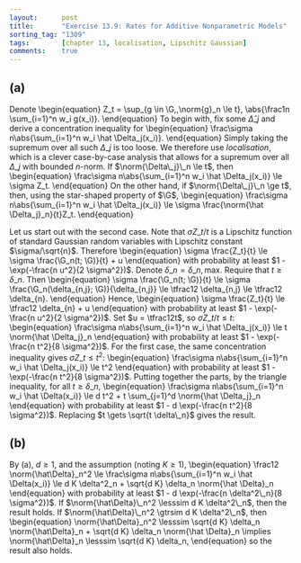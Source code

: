 ```yaml
---
layout:      post
title:       "Exercise 13.9: Rates for Additive Nonparametric Models"
sorting_tag: "1309"
tags:        [chapter 13, localisation, Lipschitz Gaussian]
comments:    true
---
```


## (a)
Denote
\begin{equation}
    Z\_t = \sup\_{g \in \G,\,\norm{g}\_n \le t}\, \abs{\frac1n \sum\_{i=1}^n w\_i g(x\_i)}.
\end{equation}
To begin with, fix some $\hat \Delta\_j$ and derive a concentration inequality for
\begin{equation}
    \frac\sigma n\abs{\sum\_{i=1}^n w\_i \hat \Delta\_j(x\_i)}.
\end{equation}
Simply taking the supremum over all such $\Delta\_j$ is too loose.
We therefore use _localisation_, which is a clever case-by-case analysis that allows for a supremum over all $\Delta\_j$ with bounded $n$-norm.
If $\norm{\Delta\_j}\_n \le t$, then
\begin{equation}
    \frac\sigma n\abs{\sum\_{i=1}^n w\_i \hat \Delta\_j(x\_i)} \le \sigma Z\_t.
\end{equation}
On the other hand, if $\norm{\Delta\_j}\_n \ge t$, then, using the star-shaped property of $\G$,
\begin{equation}
    \frac\sigma n\abs{\sum\_{i=1}^n w\_i \hat \Delta\_j(x\_i)} \le \sigma \frac{\norm{\hat \Delta\_j}\_n}{t}Z\_t.
\end{equation}

Let us start out with the second case.
Note that $\sigma Z\_t/t$ is a Lipschitz function of standard Gaussian random variables with Lipschitz constant $\sigma/\sqrt{n}$.
Therefore
\begin{equation}
    \sigma \frac{Z\_t}{t}
    \le \sigma \frac{\G\_n(t; \G)}{t} + u
\end{equation}
with probability at least $1 - \exp(-\frac{n u^2}{2 \sigma^2})$.
Denote $\delta\_n = \delta\_{n,\text{max}}$.
Require that $t \ge \delta\_n$.
Then
\begin{equation}
    \sigma \frac{\G\_n(t; \G)}{t}
    \le \sigma \frac{\G\_n(\delta\_{n,j}; \G)}{\delta\_{n,j}}
    \le \tfrac12 \delta\_{n,j}
    \le \tfrac12 \delta\_{n}.
\end{equation}
Hence,
\begin{equation}
    \sigma \frac{Z\_t}{t}
    \le \tfrac12 \delta\_{n} + u
\end{equation}
with probability at least $1 - \exp(-\frac{n u^2}{2 \sigma^2})$.
Set $u = \tfrac12t$, so $\sigma Z\_t / t \le t$:
\begin{equation}
    \frac\sigma n\abs{\sum\_{i=1}^n w\_i \hat \Delta\_j(x\_i)}
    \le t \norm{\hat \Delta\_j}\_n
\end{equation}
with probability at least $1 - \exp(-\frac{n t^2}{8 \sigma^2})$.
For the first case, the same concentration inequality gives $\sigma Z\_t \le t^2$:
\begin{equation}
    \frac\sigma n\abs{\sum\_{i=1}^n w\_i \hat \Delta\_j(x\_i)}
    \le t^2
\end{equation}
with probability at least $1 - \exp(-\frac{n t^2}{8 \sigma^2})$.
Putting together the parts, by the triangle inequality, for all $t \ge \delta\_n$,
\begin{equation}
    \frac\sigma n\abs{\sum\_{i=1}^n w\_i \hat \Delta(x\_i)}
    \le d t^2 + t \sum\_{j=1}^d \norm{\hat \Delta\_j}\_n
\end{equation}
with probability at least $1 - d \exp(-\frac{n t^2}{8 \sigma^2})$.
Replacing $t \gets \sqrt{t \delta\_n}$ gives the result.

## (b)
By (a), $d \ge 1$, and the assumption (noting $K \ge 1$),
\begin{equation}
    \frac12 \norm{\hat\Delta}\_n^2
    \le \frac\sigma n\abs{\sum\_{i=1}^n w\_i \hat \Delta(x\_i)}
    \le d K \delta^2\_n + \sqrt{d K} \delta\_n \norm{\hat \Delta}\_n
\end{equation}
with probability at least $1 - d \exp(-\frac{n \delta^2\_n}{8 \sigma^2})$.
If $\norm{\hat\Delta}\_n^2 \lesssim d K \delta^2\_n$, then the result holds.
If $\norm{\hat\Delta}\_n^2 \gtrsim d K \delta^2\_n$,
then
\begin{equation}
    \norm{\hat\Delta}\_n^2
    \lesssim \sqrt{d K} \delta\_n \norm{\hat\Delta}\_n + \sqrt{d K} \delta\_n \norm{\hat \Delta}\_n
    \implies
    \norm{\hat\Delta}\_n \lesssim \sqrt{d K} \delta\_n,
\end{equation}
so the result also holds.
